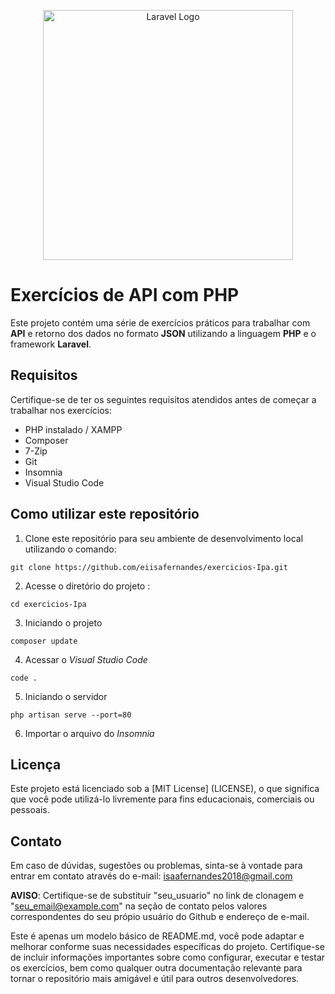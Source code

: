<p align="center"><a href="https://laravel.com" target="_blank"><img src="https://raw.githubusercontent.com/laravel/art/master/logo-lockup/5%20SVG/2%20CMYK/1%20Full%20Color/laravel-logolockup-cmyk-red.svg" width="400" alt="Laravel Logo"></a></p>

# Exercícios de API com PHP
Este projeto contém uma série de exercícios práticos para trabalhar com **API** e retorno dos dados no formato **JSON** utilizando a linguagem **PHP** e o framework **Laravel**. 

## Requisitos
Certifique-se de ter os seguintes requisitos atendidos antes de começar a trabalhar nos exercícios:
* PHP instalado / XAMPP 
* Composer
* 7-Zip
* Git
* Insomnia
* Visual Studio Code

## Como utilizar este repositório 
1.  Clone este repositório para seu ambiente de desenvolvimento local utilizando o comando:
```
git clone https://github.com/eiisafernandes/exercicios-Ipa.git
```

2. Acesse o diretório do projeto :
```
cd exercicios-Ipa
```

3. Iniciando o projeto
```
composer update
```

4. Acessar o _Visual Studio Code_
```
code .
```

5. Iniciando o servidor 
```
php artisan serve --port=80
```

6. Importar o arquivo do _Insomnia_

## Licença
Este projeto está licenciado sob a [MIT License] (LICENSE), o que significa que você pode utilizá-lo livremente para fins educacionais, comerciais ou pessoais.
## Contato
Em caso de dúvidas, sugestões ou problemas, sinta-se à vontade para entrar em contato através do e-mail: isaafernandes2018@gmail.com

**AVISO**: Certifique-se de substituir "seu_usuario" no link de clonagem e "seu_email@example.com"  na seção de contato pelos valores correspondentes do seu própio usuário do Github e endereço de e-mail.

Este é apenas um modelo básico de README.md, você pode adaptar e melhorar conforme suas necessidades específicas do projeto. Certifique-se de incluir informações importantes sobre como configurar, executar e testar os exercícios, bem como qualquer outra documentação relevante para tornar o repositório mais amigável e útil para outros desenvolvedores.
